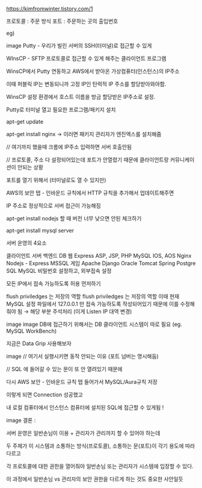 https://kimfromwinter.tistory.com/1

프로토콜 : 주문 방식
포트 : 주문하는 곳의 출입번호

eg)

image
Putty - 우리가 빌린 서버의 SSH(터미널)로 접근할 수 있게

WInsCP - SFTP 프로토콜로 접근할 수 있게 해주는 클라이언트 프로그램

WinsCP에서 Putty 연동하고 AWS에서 받아온 가상컴퓨터(인스턴스)의 IP주소

이때 퍼블릭 IP는 변동되니까 고정 IP인 탄력적 IP 주소를 할당받아와야함.

WinsCP 설정 환경에서 호스트 이름을 방금 할당받은 IP주소로 설정. 

Putty로 터미널 열고 필요한 프로그램/패키지 설치

apt-get update 

apt-get install nginx → 이러면 패키지 관리자가 엔진엑스를 설치해줌

 

// 여기까지 했을때 크롬에 IP주소 입력하면 서버 호출안됨

// 프로토콜, 주소 다 설정되어있는데 포트가 안열렸기 때문에 클라이언트랑 커뮤니케이션이 안되는 상황

포트를 열기 위해서 (터미널로도 열 수 있지만)

AWS의 보안 탭 - 인바운드 규칙에서  HTTP 규칙을 추가해서 업데이트해주면

IP 주소로 정상적으로 서버 접근이 가능해짐

apt-get install nodejs 할 때 버전 너무 낮으면 안된 체크하기

apt-get install mysql server

서버 운영의 4요소

클라이언트
서버
백엔드
DB
웹
Express
ASP, JSP, PHP
MySQL
IOS, AOS
Nginx
Nodejs - Express
MSSQL
게임
Apache
Django
Oracle
Tomcat
Spring
Postgre SQL
MySQL 비밀번호 설정하고, 외부접속 설정

모든 IP에서 접속 가능하도록 허용 먼저하기

flush priviledges 는 저장의 역할
flush priviledges 는 저장의 역할
이때 현재 MySQL 설정 파일에서 127.0.0.1 만 접속 가능하도록 작성되어있기 때문에 이를 수정해줘야 됨 → 해당 부분 주석처리 (이게 Listen IP 대역 변경)

image
image
DB에 접근하기 위해서는 DB 클라이언트 시스템이 따로 필요 (eg. MySQL WorkBench)

지금은 Data Grip 사용해보자

image
// 여기서 실행시키면 동작 안되는 이유 (포트 넘버는 명시해둠)

// SQL 에 들어갈 수 있는 문이 또 안 열려있기 때문에

다시 AWS 보안 - 인바운드 규칙 탭 들어가서 MySQL/Aura규칙 저장

이렇게 되면 Connection 성공했고 

내 로컬 컴퓨터에서 인스턴스 컴퓨터에 설치된 SQL에 접근할 수 있게됨 !

image
결론 :

서버 운영은 일반손님이 이용 + 관리자가 관리까지 할 수 있어야 하는데

두 주체가 이 시스템과 소통하는 방식(프로토콜), 소통하는 문(포트)이 각기 용도에 따라 다르고

각 프로토콜에 대한 권한을 열어줘야 일반손님 또는 관리자가 시스템에 입장할 수 있다.

이 과정에서 일반손님 vs 관리자의 보안 권한을 다르게 하는 것도 중요한 사안일듯

